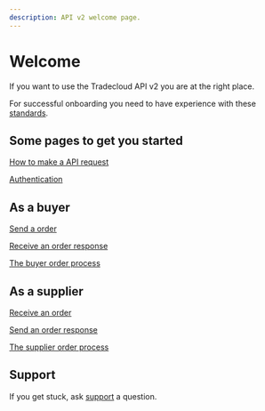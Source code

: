 ```yaml
---
description: API v2 welcome page.
---
```


# Welcome

If you want to use the Tradecloud API v2 you are at the right place.

For successful onboarding you need to have experience with these [standards](api/standards.md).

## Some pages to get you started

[How to make a API request](api/requests.md)

[Authentication](security/authentication.md)

## As a buyer

[Send a order](buyer/issue/)

[Receive an order response](buyer/webhook/)

[The buyer order process](buyer/overview.md)

## As a supplier

[Receive an order](supplier/webhook/)

[Send an order response](supplier/accept/)

[The supplier order process](supplier/overview.md)

## Support

If you get stuck, ask [support](support.md) a question.


